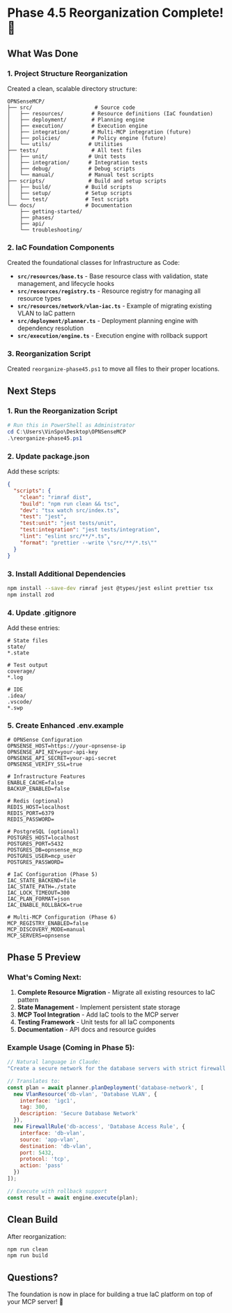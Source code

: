 # Phase 4.5 Reorganization Complete! 🎉

## What Was Done

### 1. **Project Structure Reorganization**
Created a clean, scalable directory structure:

```
OPNSenseMCP/
├── src/                    # Source code
│   ├── resources/         # Resource definitions (IaC foundation)
│   ├── deployment/        # Planning engine
│   ├── execution/         # Execution engine
│   ├── integration/       # Multi-MCP integration (future)
│   ├── policies/          # Policy engine (future)
│   └── utils/            # Utilities
├── tests/                 # All test files
│   ├── unit/             # Unit tests
│   ├── integration/      # Integration tests  
│   ├── debug/            # Debug scripts
│   └── manual/           # Manual test scripts
├── scripts/              # Build and setup scripts
│   ├── build/           # Build scripts
│   ├── setup/           # Setup scripts
│   └── test/            # Test scripts
└── docs/                # Documentation
    ├── getting-started/
    ├── phases/
    ├── api/
    └── troubleshooting/
```

### 2. **IaC Foundation Components**
Created the foundational classes for Infrastructure as Code:

- **`src/resources/base.ts`** - Base resource class with validation, state management, and lifecycle hooks
- **`src/resources/registry.ts`** - Resource registry for managing all resource types
- **`src/resources/network/vlan-iac.ts`** - Example of migrating existing VLAN to IaC pattern
- **`src/deployment/planner.ts`** - Deployment planning engine with dependency resolution
- **`src/execution/engine.ts`** - Execution engine with rollback support

### 3. **Reorganization Script**
Created `reorganize-phase45.ps1` to move all files to their proper locations.

## Next Steps

### 1. **Run the Reorganization Script**
```powershell
# Run this in PowerShell as Administrator
cd C:\Users\VinSpo\Desktop\OPNSenseMCP
.\reorganize-phase45.ps1
```

### 2. **Update package.json**
Add these scripts:
```json
{
  "scripts": {
    "clean": "rimraf dist",
    "build": "npm run clean && tsc",
    "dev": "tsx watch src/index.ts",
    "test": "jest",
    "test:unit": "jest tests/unit",
    "test:integration": "jest tests/integration",
    "lint": "eslint src/**/*.ts",
    "format": "prettier --write \"src/**/*.ts\""
  }
}
```

### 3. **Install Additional Dependencies**
```bash
npm install --save-dev rimraf jest @types/jest eslint prettier tsx
npm install zod
```

### 4. **Update .gitignore**
Add these entries:
```
# State files
state/
*.state

# Test output
coverage/
*.log

# IDE
.idea/
.vscode/
*.swp
```

### 5. **Create Enhanced .env.example**
```env
# OPNSense Configuration
OPNSENSE_HOST=https://your-opnsense-ip
OPNSENSE_API_KEY=your-api-key
OPNSENSE_API_SECRET=your-api-secret
OPNSENSE_VERIFY_SSL=true

# Infrastructure Features
ENABLE_CACHE=false
BACKUP_ENABLED=false

# Redis (optional)
REDIS_HOST=localhost
REDIS_PORT=6379
REDIS_PASSWORD=

# PostgreSQL (optional)
POSTGRES_HOST=localhost
POSTGRES_PORT=5432
POSTGRES_DB=opnsense_mcp
POSTGRES_USER=mcp_user
POSTGRES_PASSWORD=

# IaC Configuration (Phase 5)
IAC_STATE_BACKEND=file
IAC_STATE_PATH=./state
IAC_LOCK_TIMEOUT=300
IAC_PLAN_FORMAT=json
IAC_ENABLE_ROLLBACK=true

# Multi-MCP Configuration (Phase 6)
MCP_REGISTRY_ENABLED=false
MCP_DISCOVERY_MODE=manual
MCP_SERVERS=opnsense
```

## Phase 5 Preview

### What's Coming Next:
1. **Complete Resource Migration** - Migrate all existing resources to IaC pattern
2. **State Management** - Implement persistent state storage
3. **MCP Tool Integration** - Add IaC tools to the MCP server
4. **Testing Framework** - Unit tests for all IaC components
5. **Documentation** - API docs and resource guides

### Example Usage (Coming in Phase 5):
```javascript
// Natural language in Claude:
"Create a secure network for the database servers with strict firewall rules"

// Translates to:
const plan = await planner.planDeployment('database-network', [
  new VlanResource('db-vlan', 'Database VLAN', {
    interface: 'igc1',
    tag: 300,
    description: 'Secure Database Network'
  }),
  new FirewallRule('db-access', 'Database Access Rule', {
    interface: 'db-vlan',
    source: 'app-vlan',
    destination: 'db-vlan',
    port: 5432,
    protocol: 'tcp',
    action: 'pass'
  })
]);

// Execute with rollback support
const result = await engine.execute(plan);
```

## Clean Build
After reorganization:
```bash
npm run clean
npm run build
```

## Questions?
The foundation is now in place for building a true IaC platform on top of your MCP server! 🚀
